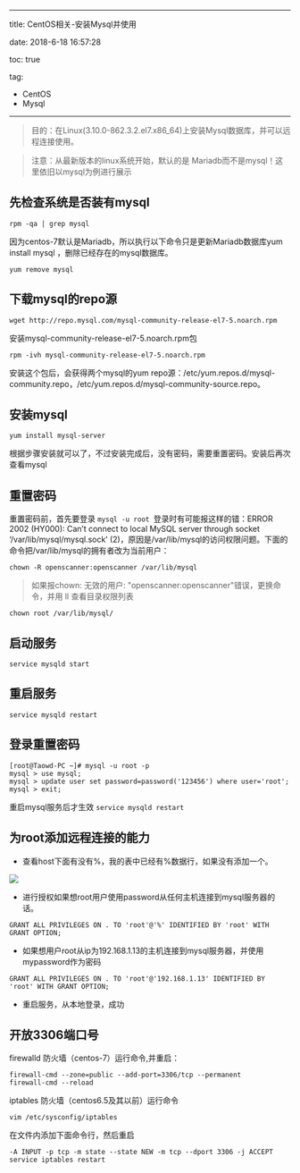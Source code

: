 ----------
title: CentOS相关-安装Mysql并使用

date: 2018-6-18 16:57:28

toc: true

tag: 

- CentOS
- Mysql

----------

> 目的：在Linux(3.10.0-862.3.2.el7.x86_64)上安装Mysql数据库，并可以远程连接使用。

> 注意：从最新版本的linux系统开始，默认的是 Mariadb而不是mysql！这里依旧以mysql为例进行展示 



## 先检查系统是否装有mysql 

```shell
rpm -qa | grep mysql
```


因为centos-7默认是Mariadb，所以执行以下命令只是更新Mariadb数据库yum install mysql ，删除已经存在的mysql数据库。

```
yum remove mysql
```

## 下载mysql的repo源 

```
wget http://repo.mysql.com/mysql-community-release-el7-5.noarch.rpm
```

安装mysql-community-release-el7-5.noarch.rpm包 

```
rpm -ivh mysql-community-release-el7-5.noarch.rpm
```
<!-- More -->

安装这个包后，会获得两个mysql的yum repo源：/etc/yum.repos.d/mysql-community.repo，/etc/yum.repos.d/mysql-community-source.repo。 



## 安装mysql 

```
yum install mysql-server
```

根据步骤安装就可以了，不过安装完成后，没有密码，需要重置密码。安装后再次查看mysql 



## 重置密码 

重置密码前，首先要登录 `mysql -u root `登录时有可能报这样的错：ERROR 2002 (HY000): Can’t connect to local MySQL server through socket ‘/var/lib/mysql/mysql.sock’ (2)，原因是/var/lib/mysql的访问权限问题。下面的命令把/var/lib/mysql的拥有者改为当前用户： 

```
chown -R openscanner:openscanner /var/lib/mysql
```

> 如果报chown: 无效的用户: "openscanner:openscanner"错误，更换命令，并用 ll 查看目录权限列表 

```
chown root /var/lib/mysql/
```

## 启动服务

```
service mysqld start
```

## 重启服务

```
service mysqld restart
```

## 登录重置密码 

```
[root@Taowd-PC ~]# mysql -u root -p
mysql > use mysql;
mysql > update user set password=password('123456') where user='root';
mysql > exit;
```

重启mysql服务后才生效 `service mysqld restart `

## 为root添加远程连接的能力 

- 查看host下面有没有%，我的表中已经有%数据行，如果没有添加一个。 

![](https://i.imgur.com/rtr0I1V.png)

- 进行授权如果想root用户使用password从任何主机连接到mysql服务器的话。

```
GRANT ALL PRIVILEGES ON . TO 'root'@'%' IDENTIFIED BY 'root' WITH GRANT OPTION;
```

- 如果想用户root从ip为192.168.1.13的主机连接到mysql服务器，并使用mypassword作为密码

```
GRANT ALL PRIVILEGES ON . TO 'root'@'192.168.1.13' IDENTIFIED BY 'root' WITH GRANT OPTION;
```

- 重启服务，从本地登录，成功 

## 开放3306端口号 

firewalld 防火墙（centos-7）运行命令,并重启： 

```
firewall-cmd --zone=public --add-port=3306/tcp --permanent
firewall-cmd --reload
```

iptables 防火墙（centos6.5及其以前）运行命令 

```
vim /etc/sysconfig/iptables
```

在文件内添加下面命令行，然后重启 

```
-A INPUT -p tcp -m state --state NEW -m tcp --dport 3306 -j ACCEPT
service iptables restart
```


